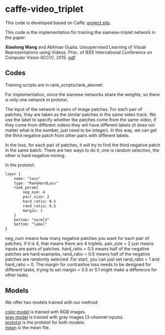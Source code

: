 
# caffe-video_triplet

This code is developed based on Caffe: [project site](http://caffe.berkeleyvision.org).

This code is the implementation for training the siamese-triplet network in the paper:

**Xiaolong Wang** and Abhinav Gupta. Unsupervised Learning of Visual Representations using Videos. Proc. of IEEE International Conference on Computer Vision (ICCV), 2015. [pdf](http://www.cs.cmu.edu/~xiaolonw/papers/unsupervised_video.pdf)

Codes
----

Training scripts are in rank_scripts/rank_alexnet: 

For implementation, since the siamese networks share the weights, so there is only one network in prototxt. 

The input of the network is pairs of image patches. For each pair of patches, they are taken as the similar patches in the same video track. We use the label to specify whether the patches come from the same video, if they come from different videos they will have different labels (it does not matter what is the number, just need to be integer). In this way, we can get the third negative patch from other pairs with different labels. 

In the loss, for each pair of patches, it will try to find the third negative patch in the same batch. There are two ways to do it, one is random selection, the other is hard negative mining. 

In the prototxt: 

```txt
layer {		
	name: "loss"	
	type: "RankHardLoss" 	
	rank_param{		
		neg_num: 4	
		pair_size: 2 	
		hard_ratio: 0.5 	
		rand_ratio: 0.5 	
		margin: 1 	
	} 	
	bottom: "norml2" 	
	bottom: "label" 	
}
```

neg_num means how many negative patches you want for each pair of patches, if it is 4, that means there are 4 triplets. pair_size = 2 just means inputs are pairs of patches. hard_ratio = 0.5 means half of the negative patches are hard examples, rand_ratio = 0.5 means half of the negative patches are randomly selected. For start, you can just set rand_ratio = 1 and hard_ratio = 0. The margin for contrastive loss needs to be designed for different tasks, trying to set  margin = 0.5 or 0.1 might make a difference for other tasks. 


Models
----

We offer two models trained with our method: 

[color model](http://ladoga.graphics.cs.cmu.edu/xiaolonw/unsup_models/color_model.caffemodel) is trained with RGB images. 	
[gray model](http://ladoga.graphics.cs.cmu.edu/xiaolonw/unsup_models/gray_model.caffemodel) is trained with gray images (3-channel inputs). 	
[prototxt](https://github.com/xiaolonw/caffe-video_triplet/blob/master/rank_scripts/rank_alexnet/unsup_net_deploy.prototxt) is the prototxt for both models.	
[mean](https://github.com/xiaolonw/caffe-video_triplet/blob/master/rank_scripts/rank_alexnet/video_mean.binaryproto) is the mean file.	




